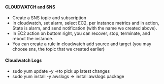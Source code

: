 #### CLOUDWATCH and SNS
  * Create a SNS topic and subscription
  * In cloudwatch, set alarm, select EC2, per instance metrics and in action, State is alarm, and send notification (with the name we created above). 
  * In EC2 action on buttom right, you can recover, stop, terminate, and reboot the instance.
  * You can create a rule in cloudwatch add source and target (you may choose sns, the topic that we created earlier)
#### Cloudwatch Logs
  * sudo yum update -y =>to pick up latest changes
  * sudo yum install -y awslogs  => install awslogs package
  
